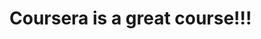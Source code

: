 <!doctype html>
<html>
  <head>
  <title>Hello Coursera!</title>
  </head>
  <body>
  <h1>Coursera is a great course!!!</h1>
  </body>
</html>
